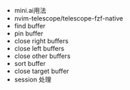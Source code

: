 - mini.ai用法
- nvim-telescope/telescope-fzf-native
- find buffer
- pin buffer
- close right buffers
- close left buffers
- close other buffers
- sort buffer
- close target buffer
- session 处理